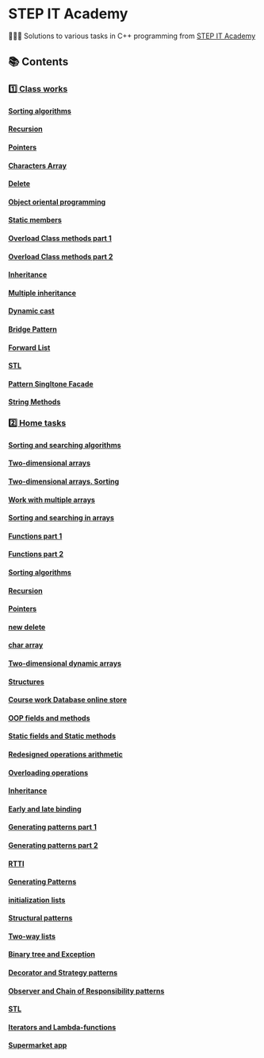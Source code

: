 # STEP IT Academy

👨🏻‍💻 Solutions to various tasks in C++ programming from [STEP IT Academy](https://itstep.org/)

## 📚 Contents

### [1️⃣ Class works](https://github.com/DimaZeland/STEP-IT-Academy/tree/master/ClassWorks)

#### [Sorting algorithms](https://github.com/DimaZeland/STEP-IT-Academy/tree/master/ClassWorks/2018.09.01%20Sorting%20algorithms)
#### [Recursion](https://github.com/DimaZeland/STEP-IT-Academy/tree/master/ClassWorks/2018.09.08%20Recursion)
#### [Pointers](https://github.com/DimaZeland/STEP-IT-Academy/tree/master/ClassWorks/2018.09.22%20Pointers)
#### [Characters Array](https://github.com/DimaZeland/STEP-IT-Academy/tree/master/ClassWorks/2018.09.29%20Characters%20Array)
#### [Delete](https://github.com/DimaZeland/STEP-IT-Academy/tree/master/ClassWorks/2018.10.13%20Delete)
#### [Object oriental programming](https://github.com/DimaZeland/STEP-IT-Academy/tree/master/ClassWorks/2018.11.24%20Object%20oriental%20programming)
#### [Static members](https://github.com/DimaZeland/STEP-IT-Academy/tree/master/ClassWorks/2018.12.01%20Static%20members)
#### [Overload Class methods part 1](https://github.com/DimaZeland/STEP-IT-Academy/tree/master/ClassWorks/2018.12.08%20Overload%20Class%20methods)
#### [Overload Class methods part 2](https://github.com/DimaZeland/STEP-IT-Academy/tree/master/ClassWorks/2018.12.15%20Overload%20class%20methods)
#### [Inheritance](https://github.com/DimaZeland/STEP-IT-Academy/tree/master/ClassWorks/2018.12.22%20Inheritance)
#### [Multiple inheritance](https://github.com/DimaZeland/STEP-IT-Academy/tree/master/ClassWorks/2019.01.12%20Multiple%20inheritance)
#### [Dynamic cast](https://github.com/DimaZeland/STEP-IT-Academy/tree/master/ClassWorks/2019.01.19%20Dynamic%20cast)
#### [Bridge Pattern](https://github.com/DimaZeland/STEP-IT-Academy/tree/master/ClassWorks/2019.01.26%20Bridge%20Pattern)
#### [Forward List](https://github.com/DimaZeland/STEP-IT-Academy/tree/master/ClassWorks/2019.02.02%20Forward%20List)
#### [STL](https://github.com/DimaZeland/STEP-IT-Academy/tree/master/ClassWorks/2019.02.16%20STL)
#### [Pattern Singltone Facade](https://github.com/DimaZeland/STEP-IT-Academy/tree/master/ClassWorks/2019.02.23%20Pattern%20Singltone%20Facade)
#### [String Methods](https://github.com/DimaZeland/STEP-IT-Academy/tree/master/ClassWorks/2019.03.16%20String%20Functions)

### [2️⃣ Home tasks](https://github.com/DimaZeland/STEP-IT-Academy/tree/master/HomeTasks)

#### [Sorting and searching algorithms](https://github.com/DimaZeland/STEP-IT-Academy/tree/master/HomeTasks/2018.07.12%20Sorting%20and%20searching%20algorithms)
#### [Two-dimensional arrays](https://github.com/DimaZeland/STEP-IT-Academy/tree/master/HomeTasks/2018.07.17%20Two-dimensional%20arrays)
#### [Two-dimensional arrays. Sorting](https://github.com/DimaZeland/STEP-IT-Academy/tree/master/HomeTasks/2018.07.19%20Two-dimensional%20arrays.%20Sorting)
#### [Work with multiple arrays](https://github.com/DimaZeland/STEP-IT-Academy/tree/master/HomeTasks/2018.08.14%20Work%20with%20multiple%20arrays)
#### [Sorting and searching in arrays](https://github.com/DimaZeland/STEP-IT-Academy/tree/master/HomeTasks/2018.08.16%20Sorting%20and%20searching%20in%20arrays)
#### [Functions part 1](https://github.com/DimaZeland/STEP-IT-Academy/tree/master/HomeTasks/2018.08.21%20Functions)
#### [Functions part 2](https://github.com/DimaZeland/STEP-IT-Academy/tree/master/HomeTasks/2018.08.28%20Functions)
#### [Sorting algorithms](https://github.com/DimaZeland/STEP-IT-Academy/tree/master/HomeTasks/2018.09.01%20Sorting%20algorithms)
#### [Recursion](https://github.com/DimaZeland/STEP-IT-Academy/tree/master/HomeTasks/2018.09.08%20Recursion)
#### [Pointers](https://github.com/DimaZeland/STEP-IT-Academy/tree/master/HomeTasks/2018.09.15%20Pointers)
#### [new delete](https://github.com/DimaZeland/STEP-IT-Academy/tree/master/HomeTasks/2018.09.22%20new%20delete)
#### [char array](https://github.com/DimaZeland/STEP-IT-Academy/tree/master/HomeTasks/2018.09.29%20char%20array)
#### [Two-dimensional dynamic arrays](https://github.com/DimaZeland/STEP-IT-Academy/tree/master/HomeTasks/2018.10.06%20Two-dimensional%20dynamic%20arrays)
#### [Structures](https://github.com/DimaZeland/STEP-IT-Academy/tree/master/HomeTasks/2018.10.13%20Structures)
#### [Course work Database online store](https://github.com/DimaZeland/STEP-IT-Academy/tree/master/HomeTasks/2018.11.07%20Course%20work%20Database%20online%20store)
#### [OOP fields and methods](https://github.com/DimaZeland/STEP-IT-Academy/tree/master/HomeTasks/2018.11.25%20OOP%20fields%20and%20methods)
#### [Static fields and Static methods](https://github.com/DimaZeland/STEP-IT-Academy/tree/master/HomeTasks/2018.12.01%20Static%20fields%20and%20Static%20methods)
#### [Redesigned operations arithmetic](https://github.com/DimaZeland/STEP-IT-Academy/tree/master/HomeTasks/2018.12.08%20Redesigned%20operations%20arithmetic)
#### [Overloading operations](https://github.com/DimaZeland/STEP-IT-Academy/tree/master/HomeTasks/2018.12.15%20Overloading%20operations)
#### [Inheritance](https://github.com/DimaZeland/STEP-IT-Academy/tree/master/HomeTasks/2018.12.22%20Inheritance)
#### [Early and late binding](https://github.com/DimaZeland/STEP-IT-Academy/tree/master/HomeTasks/2019.01.12%20Early%20and%20late%20binding)
#### [Generating patterns part 1](https://github.com/DimaZeland/STEP-IT-Academy/tree/master/HomeTasks/2019.01.12%20Generating%20patterns)
#### [Generating patterns part 2](https://github.com/DimaZeland/STEP-IT-Academy/tree/master/HomeTasks/2019.01.19%20Generating%20patterns)
#### [RTTI](https://github.com/DimaZeland/STEP-IT-Academy/tree/master/HomeTasks/2019.01.19%20RTTI)
#### [Generating Patterns](https://github.com/DimaZeland/STEP-IT-Academy/tree/master/HomeTasks/2019.01.26%20Generating%20Patterns)
#### [initialization lists](https://github.com/DimaZeland/STEP-IT-Academy/tree/master/HomeTasks/2019.01.26%20initialization%20lists)
#### [Structural patterns](https://github.com/DimaZeland/STEP-IT-Academy/tree/master/HomeTasks/2019.02.02%20Structural%20patterns)
#### [Two-way lists](https://github.com/DimaZeland/STEP-IT-Academy/tree/master/HomeTasks/2019.02.02%20Two-way%20lists)
#### [Binary tree and Exception](https://github.com/DimaZeland/STEP-IT-Academy/tree/master/HomeTasks/2019.02.09%20Binary%20tree%20Exception)
#### [Decorator and Strategy patterns](https://github.com/DimaZeland/STEP-IT-Academy/tree/master/HomeTasks/2019.02.09%20Patterns%20Decorator%20Strategy)
#### [Observer and Chain of Responsibility patterns]()
#### [STL](https://github.com/DimaZeland/STEP-IT-Academy/tree/master/HomeTasks/2019.02.16%20STL)
#### [Iterators and Lambda-functions](https://github.com/DimaZeland/STEP-IT-Academy/tree/master/HomeTasks/2019.02.24%20Iterators%20Lambda-functions)
#### [Supermarket app](https://github.com/DimaZeland/STEP-IT-Academy/tree/master/HomeTasks/2019.03.01%20Cpp%20test)
